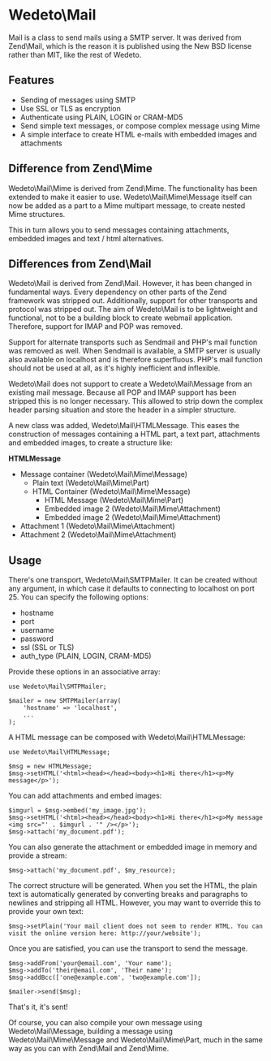 # Wedeto\Mail

Mail is a class to send mails using a SMTP server. It was derived from
Zend\Mail, which is the reason it is published using the New BSD license rather
than MIT, like the rest of Wedeto.

## Features

* Sending of messages using SMTP
* Use SSL or TLS as encryption
* Authenticate using PLAIN, LOGIN or CRAM-MD5
* Send simple text messages, or compose complex message using Mime
* A simple interface to create HTML e-mails with embedded images and attachments

## Difference from Zend\Mime

Wedeto\Mail\Mime is derived from Zend\Mime. The functionality has been extended
to make it easier to use. Wedeto\Mail\Mime\Message itself can now be added as a
part to a Mime multipart message, to create nested Mime structures.

This in turn allows you to send messages containing attachments, embedded
images and text / html alternatives.

## Differences from Zend\Mail

Wedeto\Mail is derived from Zend\Mail. However, it has been changed in
fundamental ways.  Every dependency on other parts of the Zend framework was
stripped out. Additionally, support for other transports and protocol was stripped out.
The aim of Wedeto\Mail is to be lightweight and functional, not to be a building block to 
create webmail application. Therefore, support for IMAP and POP was removed.

Support for alternate transports such as Sendmail and PHP's mail function was
removed as well.  When Sendmail is available, a SMTP server is usually also
available on localhost and is therefore superfluous.  PHP's mail function
should not be used at all, as it's highly inefficient and inflexible.

Wedeto\Mail does not support to create a Wedeto\Mail\Message from an existing mail
message. Because all POP and IMAP support has been stripped this is no longer
necessary. This allowed to strip down the complex header parsing situation and
store the header in a simpler structure.

A new class was added, Wedeto\Mail\HTMLMessage. This eases the construction of messages containing a
HTML part, a text part, attachments and embedded images, to create a structure like:

**HTMLMessage**
* Message container (Wedeto\Mail\Mime\Message)
  * Plain text (Wedeto\Mail\Mime\Part)
  * HTML Container (Wedeto\Mail\Mime\Message)
    * HTML Message (Wedeto\Mail\Mime\Part)
    * Embedded image 2 (Wedeto\Mail\Mime\Attachment)
    * Embedded image 2 (Wedeto\Mail\Mime\Attachment)
* Attachment 1 (Wedeto\Mail\Mime\Attachment)
* Attachment 2 (Wedeto\Mail\Mime\Attachment)


## Usage

There's one transport, Wedeto\Mail\SMTPMailer. It can be created without any
argument, in which case it defaults to connecting to localhost on port 25. You
can specify the following options:

* hostname
* port
* username
* password
* ssl (SSL or TLS)
* auth_type (PLAIN, LOGIN, CRAM-MD5)

Provide these options in an associative array:

```
use Wedeto\Mail\SMTPMailer;

$mailer = new SMTPMailer(array(
    'hostname' => 'localhost',
    ...
);
```

A HTML message can be composed with Wedeto\Mail\HTMLMessage:

```
use Wedeto\Mail\HTMLMessage;

$msg = new HTMLMessage;
$msg->setHTML('<html><head></head><body><h1>Hi there</h1><p>My message</p>');
```

You can add attachments and embed images:

```
$imgurl = $msg->embed('my_image.jpg');
$msg->setHTML('<html><head></head><body><h1>Hi there</h1><p>My message <img src="' . $imgurl . '" /></p>');
$msg->attach('my_document.pdf');
```

You can also generate the attachment or embedded image in memory and provide a stream:

```
$msg->attach('my_document.pdf', $my_resource);
```

The correct structure will be generated. When you set the HTML, the plain text
is automatically generated by converting breaks and paragraphs to newlines and
stripping all HTML. However, you may want to override this to provide your own
text:

```
$msg->setPlain('Your mail client does not seem to render HTML. You can visit the online version here: http://your/website');
```

Once you are satisfied, you can use the transport to send the message.

```
$msg->addFrom('your@email.com', 'Your name');
$msg->addTo('their@email.com', 'Their name');
$msg->addBcc(['one@example.com', 'two@example.com']);

$mailer->send($msg);
```

That's it, it's sent!

Of course, you can also compile your own message using Wedeto\Mail\Message,
building a message using Wedeto\Mail\Mime\Message and Wedeto\Mail\Mime\Part, much
in the same way as you can with Zend\Mail and Zend\Mime.

